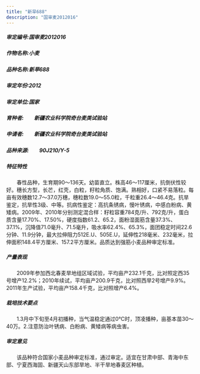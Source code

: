 ```yaml
---
title: "新旱688"
description: "国审麦2012016"
---
```

##### 审定编号:国审麦2012016

##### 作物名称:小麦

##### 品种名称:新旱688

##### 审定年份:2012

##### 审定单位:国家

##### 育种者:　　新疆农业科学院奇台麦类试验站

##### 申请者:　　新疆农业科学院奇台麦类试验站

##### 品种来源:　　90J210/Y-5

##### 特征特性
　　春性品种，生育期90～136天。幼苗直立。株高46～117厘米，抗倒伏性较好。穗长方型，长芒，红壳，白粒，籽粒角质、饱满。熟相好，口紧不易落粒。每亩有效穗数12.7～37.0万穗，穗粒数19.0～55.0粒，千粒重26.4～46.4克。抗旱鉴定，抗旱性3级、中等。抗病性鉴定：高抗条锈病，慢叶锈病，中感白粉病、黄矮病。2009年、2010年分别测定混合样：籽粒容重784克/升、792克/升，蛋白质含量17.70%、17.50%，硬度指数61.2、65.2，面粉湿面筋含量37.3%、37.1%，沉降值71.0毫升、71.5毫升，吸水率62.4%、65.3%，面团稳定时间22.6分钟、11.9分钟，最大拉伸阻力512E.U、505E.U，延伸性218毫米、232毫米，拉伸面积148.4平方厘米、157.2平方厘米。品质达到强筋小麦品种审定标准。

##### 产量表现
　　2009年参加西北春麦旱地组区域试验，平均亩产232.1千克，比对照定西35号增产12.2%；2010年续试，平均亩产200.9千克，比对照西旱2号增产9.9%。2011年生产试验，平均亩产158.4千克，比对照增产6.4%。

##### 栽培技术要点
　　1.3月中下旬至4月初播种，当气温稳定通过0℃时，顶凌播种，亩基本苗30～40万。2.注意防治叶锈病、白粉病、黄矮病等病虫害。

##### 审定意见
　　该品种符合国家小麦品种审定标准，通过审定。适宜在甘肃中部、青海中东部、宁夏西海固、新疆天山东部旱地、半干旱地春麦区种植。
